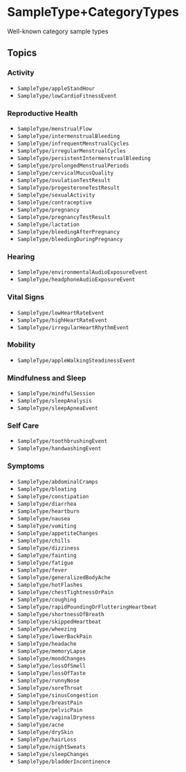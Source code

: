# SampleType+CategoryTypes

<!--
This source file is part of the Stanford Spezi open-source project

SPDX-FileCopyrightText: 2025 Stanford University and the project authors (see CONTRIBUTORS.md)

SPDX-License-Identifier: MIT
-->

Well-known category sample types


## Topics

### Activity
- ``SampleType/appleStandHour``
- ``SampleType/lowCardioFitnessEvent``

### Reproductive Health
- ``SampleType/menstrualFlow``
- ``SampleType/intermenstrualBleeding``
- ``SampleType/infrequentMenstrualCycles``
- ``SampleType/irregularMenstrualCycles``
- ``SampleType/persistentIntermenstrualBleeding``
- ``SampleType/prolongedMenstrualPeriods``
- ``SampleType/cervicalMucusQuality``
- ``SampleType/ovulationTestResult``
- ``SampleType/progesteroneTestResult``
- ``SampleType/sexualActivity``
- ``SampleType/contraceptive``
- ``SampleType/pregnancy``
- ``SampleType/pregnancyTestResult``
- ``SampleType/lactation``
- ``SampleType/bleedingAfterPregnancy``
- ``SampleType/bleedingDuringPregnancy``

### Hearing
- ``SampleType/environmentalAudioExposureEvent``
- ``SampleType/headphoneAudioExposureEvent``

### Vital Signs
- ``SampleType/lowHeartRateEvent``
- ``SampleType/highHeartRateEvent``
- ``SampleType/irregularHeartRhythmEvent``

### Mobility
- ``SampleType/appleWalkingSteadinessEvent``

### Mindfulness and Sleep
- ``SampleType/mindfulSession``
- ``SampleType/sleepAnalysis``
- ``SampleType/sleepApneaEvent``

### Self Care
- ``SampleType/toothbrushingEvent``
- ``SampleType/handwashingEvent``

### Symptoms
- ``SampleType/abdominalCramps``
- ``SampleType/bloating``
- ``SampleType/constipation``
- ``SampleType/diarrhea``
- ``SampleType/heartburn``
- ``SampleType/nausea``
- ``SampleType/vomiting``
- ``SampleType/appetiteChanges``
- ``SampleType/chills``
- ``SampleType/dizziness``
- ``SampleType/fainting``
- ``SampleType/fatigue``
- ``SampleType/fever``
- ``SampleType/generalizedBodyAche``
- ``SampleType/hotFlashes``
- ``SampleType/chestTightnessOrPain``
- ``SampleType/coughing``
- ``SampleType/rapidPoundingOrFlutteringHeartbeat``
- ``SampleType/shortnessOfBreath``
- ``SampleType/skippedHeartbeat``
- ``SampleType/wheezing``
- ``SampleType/lowerBackPain``
- ``SampleType/headache``
- ``SampleType/memoryLapse``
- ``SampleType/moodChanges``
- ``SampleType/lossOfSmell``
- ``SampleType/lossOfTaste``
- ``SampleType/runnyNose``
- ``SampleType/soreThroat``
- ``SampleType/sinusCongestion``
- ``SampleType/breastPain``
- ``SampleType/pelvicPain``
- ``SampleType/vaginalDryness``
- ``SampleType/acne``
- ``SampleType/drySkin``
- ``SampleType/hairLoss``
- ``SampleType/nightSweats``
- ``SampleType/sleepChanges``
- ``SampleType/bladderIncontinence``
